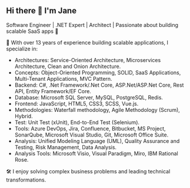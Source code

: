 ## Hi there 👋 I'm Jane

Software Engineer | .NET Expert | Architect | Passionate about building scalable SaaS apps 🚀

💼 With over 13 years of experience building scalable applications, I specialize in:
- Architectures: Service-Oriented Architecture, Microservices Architecture, Clean and Onion Architecture.
-	Concepts: Object-Oriented Programming, SOLID, SaaS Applications, Multi-Tenant Applications, MVC Pattern.
- Backend: C#, .Net Framework/.Net Core, ASP.Net/ASP.Net Core, Rest API, Entity Framework/EF Core.
- Database: Microsoft SQL Server, MySQL, PostgreSQL, Redis.
- Frontend: JavaScript, HTML5, CSS3, SCSS, Vue.js.
- Methodologies: Waterfall methodology, Agile Methodology (Scrum), Hybrid.
-	Test: Unit Test (xUnit), End-to-End Test (Selenium).
- Tools: Azure DevOps, Jira, Confluence, Bitbucket, MS Project, SonarQube, Microsoft Visual Studio, Git, Microsoft Office Suite.
- Analysis: Unified Modeling Language (UML), Quality Assurance and Testing, Risk Management, Data Analysis.
- Analysis Tools: Microsoft Visio, Visual Paradigm, Miro, IBM Rational Rose.


🛠️ I enjoy solving complex business problems and leading technical transformations. 
